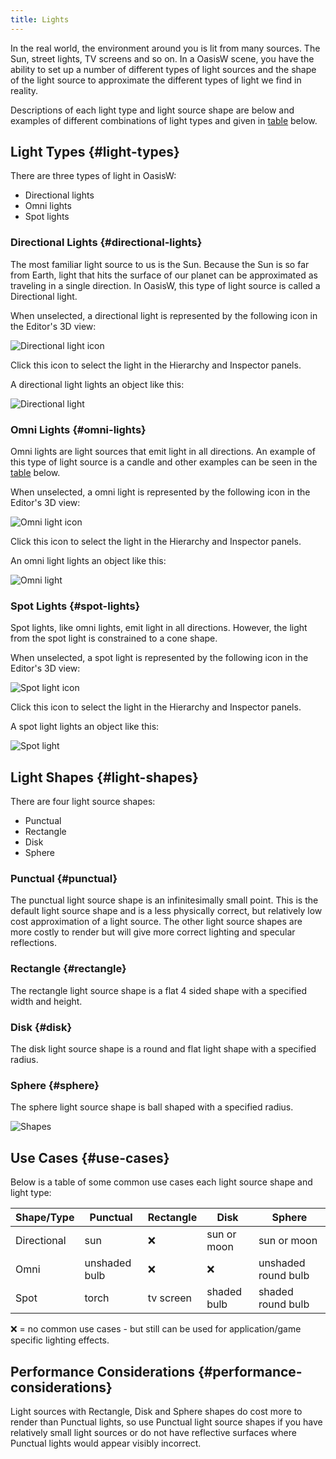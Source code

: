 ```yaml
---
title: Lights
---
```


In the real world, the environment around you is lit from many sources. The Sun, street lights, TV screens and so on. In a OasisW scene, you have the ability to set up a number of different types of light sources and the shape of the light source to approximate the different types of light we find in reality.

Descriptions of each light type and light source shape are below and examples of different combinations of light types and given in [table](#use-cases) below.

## Light Types {#light-types}

There are three types of light in OasisW:

* Directional lights
* Omni lights
* Spot lights

### Directional Lights {#directional-lights}

The most familiar light source to us is the Sun. Because the Sun is so far from Earth, light that hits the surface of our planet can be approximated as traveling in a single direction. In OasisW, this type of light source is called a Directional light.

When unselected, a directional light is represented by the following icon in the Editor's 3D view:

![Directional light icon](/img/user-manual/graphics/lighting/lights/directional_icon.jpg)

Click this icon to select the light in the Hierarchy and Inspector panels.

A directional light lights an object like this:

![Directional light](/img/user-manual/graphics/lighting/lights/directional.jpg)

### Omni Lights {#omni-lights}

Omni lights are light sources that emit light in all directions. An example of this type of light source is a candle and other examples can be seen in the [table](#use-cases) below.

When unselected, a omni light is represented by the following icon in the Editor's 3D view:

![Omni light icon](/img/user-manual/graphics/lighting/lights/point_icon.jpg)

Click this icon to select the light in the Hierarchy and Inspector panels.

An omni light lights an object like this:

![Omni light](/img/user-manual/graphics/lighting/lights/point.jpg)

### Spot Lights {#spot-lights}

Spot lights, like omni lights, emit light in all directions. However, the light from the spot light is constrained to a cone shape.

When unselected, a spot light is represented by the following icon in the Editor's 3D view:

![Spot light icon](/img/user-manual/graphics/lighting/lights/spot_icon.jpg)

Click this icon to select the light in the Hierarchy and Inspector panels.

A spot light lights an object like this:

![Spot light](/img/user-manual/graphics/lighting/lights/spot.jpg)

## Light Shapes {#light-shapes}

There are four light source shapes:

* Punctual
* Rectangle
* Disk
* Sphere

### Punctual {#punctual}

The punctual light source shape is an infinitesimally small point. This is the default light source shape and is a less physically correct, but relatively low cost approximation of a light source. The other light source shapes are more costly to render but will give more correct lighting and specular reflections.

### Rectangle {#rectangle}

The rectangle light source shape is a flat 4 sided shape with a specified width and height.

### Disk {#disk}

The disk light source shape is a round and flat light shape with a specified radius.

### Sphere {#sphere}

The sphere light source shape is ball shaped with a specified radius.

![Shapes](/img/user-manual/graphics/lighting/lights/shapes.jpg)

## Use Cases {#use-cases}

Below is a table of some common use cases each light source shape and light type:

| Shape/Type    | Punctual      | Rectangle               | Disk                  | Sphere              |
| ------------- |---------------| ------------------------| ----------------------| --------------------|
| Directional   | sun           | ❌                      | sun or moon           | sun or moon         |
| Omni          | unshaded bulb | ❌                      | ❌                    | unshaded round bulb |
| Spot          | torch         | tv screen               | shaded bulb           | shaded round bulb   |

❌ = no common use cases - but still can be used for application/game specific lighting effects.

## Performance Considerations {#performance-considerations}

Light sources with Rectangle, Disk and Sphere shapes do cost more to render than Punctual lights, so use Punctual light source shapes if you have relatively small light sources or do not have reflective surfaces where Punctual lights would appear visibly incorrect.
